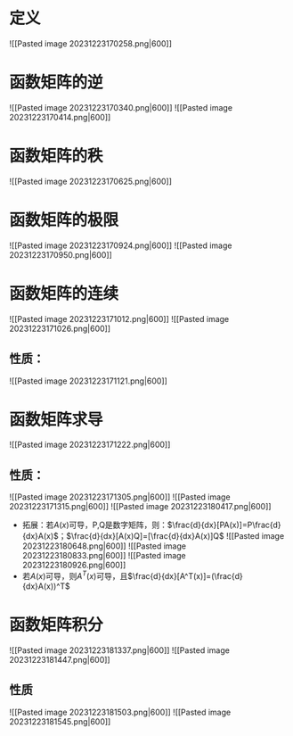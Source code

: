 # 定义
![[Pasted image 20231223170258.png|600]]
# 函数矩阵的逆
![[Pasted image 20231223170340.png|600]]
![[Pasted image 20231223170414.png|600]]

# 函数矩阵的秩
![[Pasted image 20231223170625.png|600]]

# 函数矩阵的极限
![[Pasted image 20231223170924.png|600]]
![[Pasted image 20231223170950.png|600]]

# 函数矩阵的连续
![[Pasted image 20231223171012.png|600]]
![[Pasted image 20231223171026.png|600]]
## 性质：
![[Pasted image 20231223171121.png|600]]

# 函数矩阵求导
![[Pasted image 20231223171222.png|600]]
## 性质：
![[Pasted image 20231223171305.png|600]]
![[Pasted image 20231223171315.png|600]]
![[Pasted image 20231223180417.png|600]]
- 拓展：若$A(x)$可导，P,Q是数字矩阵，则：$\frac{d}{dx}[PA(x)]=P\frac{d}{dx}A(x)$；$\frac{d}{dx}[A(x)Q]=[\frac{d}{dx}A(x)]Q$
![[Pasted image 20231223180648.png|600]]
![[Pasted image 20231223180833.png|600]]
![[Pasted image 20231223180926.png|600]]
- 若$A(x)$可导，则$A^T(x)$可导，且$\frac{d}{dx}[A^T(x)]=(\frac{d}{dx}A(x))^T$


# 函数矩阵积分
![[Pasted image 20231223181337.png|600]]
![[Pasted image 20231223181447.png|600]]
## 性质
![[Pasted image 20231223181503.png|600]]
![[Pasted image 20231223181545.png|600]]
